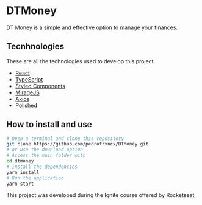 # DTMoney

DT Money is a simple and effective option to manage your finances.

## Tecnhnologies

These are all the technologies used to develop this project.

- [React](https://reactjs.org/)
- [TypeScript](https://www.typescriptlang.org/)
- [Styled Components](https://styled-components.com/)
- [MirageJS](https://miragejs.com/)
- [Axios](https://github.com/axios/axios)
- [Polished](https://polished.js.org/)

## How to install and use

```bash
# Open a terminal and clone this repository
git clone https://github.com/pedrofrxncx/DTMoney.git
# or use the download option
# Access the main folder with
cd dtmoney
# Install the dependencies
yarn install
# Run the application
yarn start
```

This project was developed during the Ignite course offered by Rocketseat.

